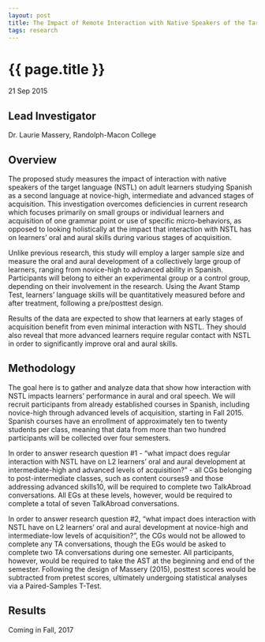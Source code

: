 ```yaml
---
layout: post
title: The Impact of Remote Interaction with Native Speakers of the Target Language on Oral and Aural Proficiency of Adult Learners, Randolph-Macon College
tags: research
---
```


# {{ page.title }}

 21 Sep 2015

## Lead Investigator

Dr. Laurie Massery, Randolph-Macon College

## Overview

The proposed study measures the impact of interaction with native speakers of the target language (NSTL) on adult learners studying Spanish as a second language at novice-high, intermediate and advanced stages of acquisition. This investigation overcomes deficiencies in current research which focuses primarily on small groups or individual learners and acquisition of one grammar point or use of specific micro-behaviors, as opposed to looking holistically at the impact that interaction with NSTL has on learners’ oral and aural skills during various stages of acquisition.

Unlike previous research, this study will employ a larger sample size and measure the oral and aural development of a collectively large group of learners, ranging from novice-high to advanced ability in Spanish. Participants will belong to either an experimental group or a control group, depending on their involvement in the research. Using the Avant Stamp Test, learners’ language skills will be quantitatively measured before and after treatment, following a pre/posttest design.

Results of the data are expected to show that learners at early stages of acquisition benefit from even minimal interaction with NSTL. They should also reveal that more advanced learners require regular contact with NSTL in order to significantly improve oral and aural skills.
 
## Methodology

The goal here is to gather and analyze data that show how interaction with NSTL impacts learners’ performance in aural and oral speech. We will recruit participants from already established courses in Spanish, including novice-high through advanced levels of acquisition, starting in Fall 2015. Spanish courses have an enrollment of approximately ten to twenty students per class, meaning that data from more than two hundred participants will be collected over four semesters. 

In order to answer research question #1 - “what impact does regular interaction with NSTL have on L2 learners’ oral and aural development at intermediate-high and advanced levels of acquisition?” - all CGs belonging to post-intermediate classes, such as content courses9 and those addressing advanced skills10, will be required to complete two TalkAbroad conversations. All EGs at these levels, however, would be required to complete a total of seven TalkAbroad conversations.

In order to answer research question #2, “what impact does interaction with NSTL have on L2 learners’ oral and aural development at novice-high and intermediate-low levels of acquisition?”, the CGs would not be allowed to complete any TA conversations, though the EGs would be asked to complete two TA conversations during one semester. All participants, however, would be required to take the AST at the beginning and end of the semester. Following the design of Massery (2015), posttest scores would be subtracted from pretest scores, ultimately undergoing statistical analyses via a Paired-Samples T-Test.

## Results

Coming in Fall, 2017
